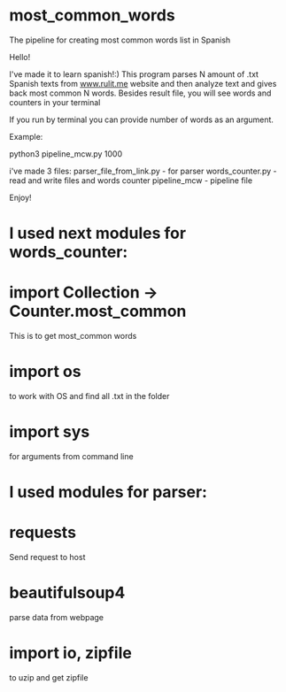 # most_common_words
The pipeline for creating most common words list in Spanish

Hello!

I've made it to learn spanish!:)
This program parses N amount of .txt Spanish texts from www.rulit.me website and then 
analyze text and gives back most common N words.
Besides result file, you will see words and counters in your terminal

If you run by terminal you can provide number of words as an argument.

Example:

python3 pipeline_mcw.py 1000

i've made 3 files:
parser_file_from_link.py -  for parser
words_counter.py - read and write files and words counter
pipeline_mcw - pipeline file

Enjoy!

# I used next modules for words_counter:

# import Collection -> Counter.most_common
This is to get most_common words

# import os
to work with OS and find all .txt in the folder

# import sys
for arguments from command line

# I used modules for parser:

# requests
Send request to host

# beautifulsoup4
parse data from webpage

# import io, zipfile
to uzip and get zipfile
